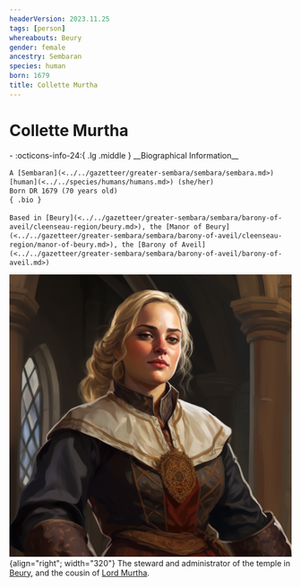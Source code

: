 ```yaml
---
headerVersion: 2023.11.25
tags: [person]
whereabouts: Beury
gender: female
ancestry: Sembaran
species: human
born: 1679
title: Collette Murtha
---
```

# Collette Murtha
<div class="grid cards ext-narrow-margin ext-one-column" markdown>
- :octicons-info-24:{ .lg .middle } __Biographical Information__

    A [Sembaran](<../../gazetteer/greater-sembara/sembara/sembara.md>) [human](<../../species/humans/humans.md>) (she/her)  
    Born DR 1679 (70 years old)  
    { .bio }

    Based in [Beury](<../../gazetteer/greater-sembara/sembara/barony-of-aveil/cleenseau-region/beury.md>), the [Manor of Beury](<../../gazetteer/greater-sembara/sembara/barony-of-aveil/cleenseau-region/manor-of-beury.md>), the [Barony of Aveil](<../../gazetteer/greater-sembara/sembara/barony-of-aveil/barony-of-aveil.md>)
</div>


![Collette Mutha](../../assets/collette-mutha.png){align="right"; width="320"} The steward and administrator of the temple in [Beury](<../../gazetteer/greater-sembara/sembara/barony-of-aveil/cleenseau-region/beury.md>), and the cousin of [Lord Murtha](<./erick-murtha.md>).